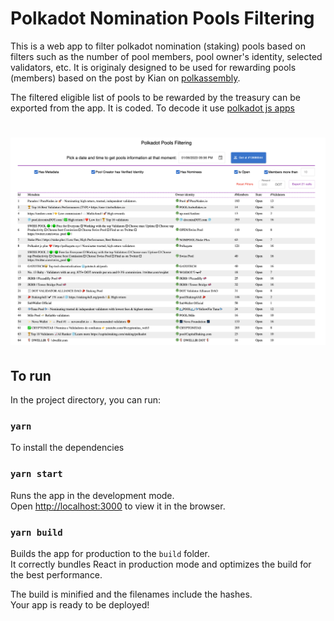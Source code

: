 # Polkadot Nomination Pools Filtering 
This is a web app to filter polkadot nomination (staking) pools based on filters such as the number of pool members, pool owner's identity, selected validators, etc. It is originaly designed to be used for rewarding pools (members) based on the post by Kian on [polkassembly](https://polkadot.polkassembly.io/post/1352).

The filtered eligible list of pools to be rewarded by the treasury can be exported from the app. It is coded. To decode it use [polkadot js apps](https://polkadot.js.org/apps/#/extrinsics/decode)

# ![Eligibility](./Screenshot.png)

## To run
In the project directory, you can run:

### `yarn`
To install the dependencies

### `yarn start`

Runs the app in the development mode.\
Open [http://localhost:3000](http://localhost:3000) to view it in the browser.

### `yarn build`

Builds the app for production to the `build` folder.\
It correctly bundles React in production mode and optimizes the build for the best performance.

The build is minified and the filenames include the hashes.\
Your app is ready to be deployed!
